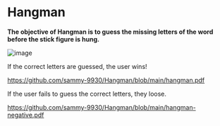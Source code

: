 # Hangman

**The objective of Hangman is to guess the missing letters of the word before the stick figure is hung.**

![image](https://github.com/sammy-9930/Hangman/assets/80445152/fb185dde-b23f-41f1-b30b-e66726e93ebb)


If the correct letters are guessed, the user wins!

https://github.com/sammy-9930/Hangman/blob/main/hangman.pdf

If the user fails to guess the correct letters, they loose.

https://github.com/sammy-9930/Hangman/blob/main/hangman-negative.pdf



